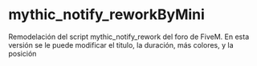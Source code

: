 # mythic_notify_reworkByMini
Remodelación del script mythic_notify_rework del foro de FiveM. En esta versión se le puede modificar el titulo, la duración, más colores, y la posición
